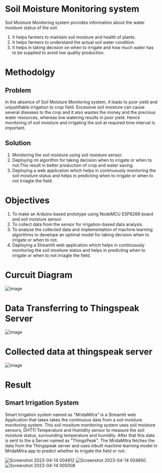 # Soil Moisture Monitoring system 
Soil Moisture Monitoring system provides information about the water moisture status of the soil.
1.	It helps farmers to maintain soil moisture and health of plants.
2. It helps farmers to understand the actual soil water condition. 
3. It helps in taking decision on when to irrigate and how much water has to be supplied to avoid low quality production.

# Methodolgy
## Problem
In the absence of Soil Moisture Monitoring system, it leads to poor yield and unjustifiable irrigation to crop field. Excessive soil moisture can cause several diseases to the crop and  it also wastes the money and the precious water resources, whereas low watering results in  poor yield. Hence monitoring of soil moisture and irrigating the soil at required time interval is important. 
## Solution
1. Monitoring the soil moisture using soil moisture sensor.
2. Deploying ml algorithm for taking decision when to irrigate or when to not.This result in better production of crop and water saving.
3. Deploying a web application which helps in continuously monitoring the soil mositure status and helps in predicting when to irrigate or when to not irriagte the field. 

# Objectives
1.	To make an Arduino based prototype using NodeMCU ESP8266 board and soil moisture sensor.
2.	To collect data from the sensor for irrigation-based data analysis.
3.	To analyse the collected data and implementation of machine learning algorithms to develope an optimal model for taking decision when to irrigate or when to not.
5.  Deploying a Streamlit web application which helps in continuously monitoring the soil mositure status and helps in predicting when to irrigate or when to not irriagte the field.
# Curcuit Diagram
![image](https://github.com/875keshav/Soil-Moisture-Monitoring-and-Smart-Irrigation-system/assets/126338618/31a92b62-2584-4735-83c8-ff662a756baf)

# Data Transferring to Thingspeak Server
![image](https://github.com/875keshav/Soil-Moisture-Monitoring-and-Smart-Irrigation-system/assets/126338618/24b441d1-a181-4cf3-b23e-569146523b38)

# Collected data at thingspeak server
![image](https://github.com/875keshav/Soil-Moisture-Monitoring-and-Smart-Irrigation-system/assets/126338618/0197ceb6-f429-4c1d-809c-4b53928ac77c)

# Result
## Smart Irrigation System
Smart Irrigation system named as "MridaMitra" is a Streamlit web Application that takes takes the continuous data from a soil moisture monitoring system. This soil mositure monitoring system uses soil moisture sensors, DHT11 Temperature and Humidity sensor to measure the soil moisture status, surrounding temperature and humidity.
After that this data is sent to the a Server named as "ThingsPeak". The MridaMitra fetches the data from the Thingspeak server and uses inbuilt machine learning model in MridaMitra app to predict whether to irrigate the field or not.

![Screenshot 2023-04-14 004812](https://github.com/875keshav/Soil-Moisture-Monitoring-and-Smart-Irrigation-system/assets/126338618/a1621c86-ced5-4253-8ab8-f6e3aa9076cb)
![Screenshot 2023-04-14 004850](https://github.com/875keshav/Soil-Moisture-Monitoring-and-Smart-Irrigation-system/assets/126338618/520e3cc5-2735-4b1d-bed7-adccd3944c1d)
![Screenshot 2023-04-14 005008](https://github.com/875keshav/Soil-Moisture-Monitoring-and-Smart-Irrigation-system/assets/126338618/9dafd3e7-c1f3-41a2-91de-f8fab9f9f6f7)
